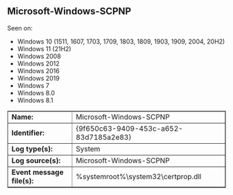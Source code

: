 ## Microsoft-Windows-SCPNP

Seen on:
* Windows 10 (1511, 1607, 1703, 1709, 1803, 1809, 1903, 1909, 2004, 20H2)
* Windows 11 (21H2)
* Windows 2008
* Windows 2012
* Windows 2016
* Windows 2019
* Windows 7
* Windows 8.0
* Windows 8.1

<table border="1" class="docutils">
  <tbody>
    <tr>
      <td><b>Name:</b></td>
      <td>Microsoft-Windows-SCPNP</td>
    </tr>
    <tr>
      <td><b>Identifier:</b></td>
      <td>{9f650c63-9409-453c-a652-83d7185a2e83}</td>
    </tr>
    <tr>
      <td><b>Log type(s):</b></td>
      <td>System</td>
    </tr>
    <tr>
      <td><b>Log source(s):</b></td>
      <td>Microsoft-Windows-SCPNP</td>
    </tr>
    <tr>
      <td><b>Event message file(s):</b></td>
      <td>%systemroot%\system32\certprop.dll</td>
    </tr>
  </tbody>
</table>

&nbsp;

